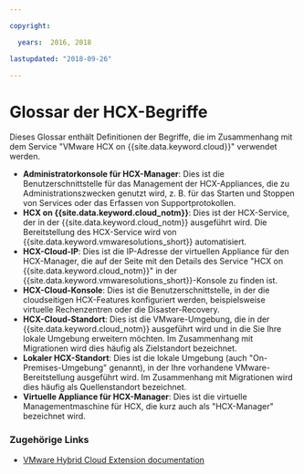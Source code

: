 ```yaml
---

copyright:

  years:  2016, 2018

lastupdated: "2018-09-26"

---
```


# Glossar der HCX-Begriffe

Dieses Glossar enthält Definitionen der Begriffe, die im Zusammenhang mit dem Service "VMware HCX on {{site.data.keyword.cloud}}" verwendet werden.

* **Administratorkonsole für HCX-Manager**: Dies ist die Benutzerschnittstelle für das Management der HCX-Appliances, die zu Administrationszwecken genutzt wird, z. B. für das Starten und Stoppen von Services oder das Erfassen von Supportprotokollen.
* **HCX on {{site.data.keyword.cloud_notm}}**: Dies ist der HCX-Service, der in der {{site.data.keyword.cloud_notm}} ausgeführt wird. Die Bereitstellung des HCX-Service wird von {{site.data.keyword.vmwaresolutions_short}} automatisiert.
* **HCX-Cloud-IP**: Dies ist die IP-Adresse der virtuellen Appliance für den HCX-Manager, die auf der Seite mit den Details des Service "HCX on {{site.data.keyword.cloud_notm}}" in der {{site.data.keyword.vmwaresolutions_short}}-Konsole zu finden ist.
* **HCX-Cloud-Konsole**: Dies ist die Benutzerschnittstelle, in der die cloudseitigen HCX-Features konfiguriert werden, beispielsweise virtuelle Rechenzentren oder die Disaster-Recovery.
* **HCX-Cloud-Standort**: Dies ist die VMware-Umgebung, die in der {{site.data.keyword.cloud_notm}} ausgeführt wird und in die Sie Ihre lokale Umgebung erweitern möchten. Im Zusammenhang mit Migrationen wird dies häufig als Zielstandort bezeichnet.
* **Lokaler HCX-Standort**: Dies ist die lokale Umgebung (auch "On-Premises-Umgebung" genannt), in der Ihre vorhandene VMware-Bereitstellung ausgeführt wird. Im Zusammenhang mit Migrationen wird dies häufig als Quellenstandort bezeichnet.
* **Virtuelle Appliance für HCX-Manager**: Dies ist die virtuelle Managementmaschine für HCX, die kurz auch als "HCX-Manager" bezeichnet wird.

### Zugehörige Links

* [VMware Hybrid Cloud Extension documentation](https://hcx.vmware.com/#vm-documentation)

